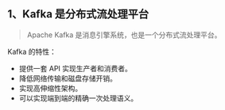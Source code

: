 ## 1、Kafka 是分布式流处理平台
> Apache Kafka 是消息引擎系统，也是一个分布式流处理平台。

Kafka 的特性：
- 提供一套 API 实现生产者和消费者。
- 降低网络传输和磁盘存储开销。
- 实现高伸缩性架构。
- 可以实现端到端的精确一次处理语义。


